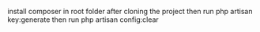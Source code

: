 install composer in root folder after cloning the project
then run php artisan key:generate
then run php artisan config:clear
